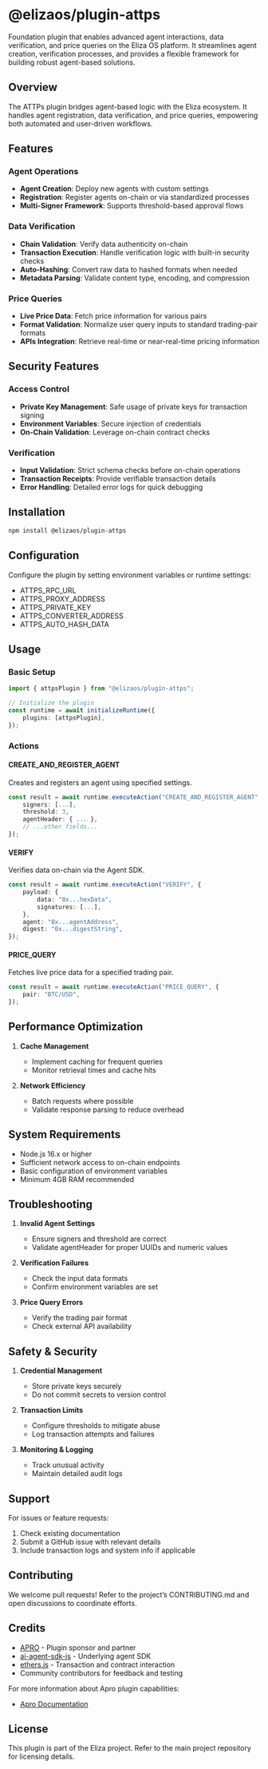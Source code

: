 
# @elizaos/plugin-attps

Foundation plugin that enables advanced agent interactions, data verification, and price queries on the Eliza OS platform. It streamlines agent creation, verification processes, and provides a flexible framework for building robust agent-based solutions.

## Overview

The ATTPs plugin bridges agent-based logic with the Eliza ecosystem. It handles agent registration, data verification, and price queries, empowering both automated and user-driven workflows.

## Features

### Agent Operations
- **Agent Creation**: Deploy new agents with custom settings
- **Registration**: Register agents on-chain or via standardized processes
- **Multi-Signer Framework**: Supports threshold-based approval flows

### Data Verification
- **Chain Validation**: Verify data authenticity on-chain
- **Transaction Execution**: Handle verification logic with built-in security checks
- **Auto-Hashing**: Convert raw data to hashed formats when needed
- **Metadata Parsing**: Validate content type, encoding, and compression

### Price Queries
- **Live Price Data**: Fetch price information for various pairs
- **Format Validation**: Normalize user query inputs to standard trading-pair formats
- **APIs Integration**: Retrieve real-time or near-real-time pricing information

## Security Features

### Access Control
- **Private Key Management**: Safe usage of private keys for transaction signing
- **Environment Variables**: Secure injection of credentials
- **On-Chain Validation**: Leverage on-chain contract checks

### Verification
- **Input Validation**: Strict schema checks before on-chain operations
- **Transaction Receipts**: Provide verifiable transaction details
- **Error Handling**: Detailed error logs for quick debugging

## Installation

```bash
npm install @elizaos/plugin-attps
```

## Configuration

Configure the plugin by setting environment variables or runtime settings:
- ATTPS_RPC_URL
- ATTPS_PROXY_ADDRESS
- ATTPS_PRIVATE_KEY
- ATTPS_CONVERTER_ADDRESS
- ATTPS_AUTO_HASH_DATA

## Usage

### Basic Setup
```typescript
import { attpsPlugin } from "@elizaos/plugin-attps";

// Initialize the plugin
const runtime = await initializeRuntime({
    plugins: [attpsPlugin],
});
```

### Actions

#### CREATE_AND_REGISTER_AGENT
Creates and registers an agent using specified settings.

```typescript
const result = await runtime.executeAction("CREATE_AND_REGISTER_AGENT", {
    signers: [...],
    threshold: 3,
    agentHeader: { ... },
    // ...other fields...
});
```

#### VERIFY
Verifies data on-chain via the Agent SDK.

```typescript
const result = await runtime.executeAction("VERIFY", {
    payload: {
        data: "0x...hexData",
        signatures: [...],
    },
    agent: "0x...agentAddress",
    digest: "0x...digestString",
});
```

#### PRICE_QUERY
Fetches live price data for a specified trading pair.

```typescript
const result = await runtime.executeAction("PRICE_QUERY", {
    pair: "BTC/USD",
});
```

## Performance Optimization

1. **Cache Management**
   - Implement caching for frequent queries
   - Monitor retrieval times and cache hits

2. **Network Efficiency**
   - Batch requests where possible
   - Validate response parsing to reduce overhead

## System Requirements
- Node.js 16.x or higher
- Sufficient network access to on-chain endpoints
- Basic configuration of environment variables
- Minimum 4GB RAM recommended

## Troubleshooting

1. **Invalid Agent Settings**
   - Ensure signers and threshold are correct
   - Validate agentHeader for proper UUIDs and numeric values

2. **Verification Failures**
   - Check the input data formats
   - Confirm environment variables are set

3. **Price Query Errors**
   - Verify the trading pair format
   - Check external API availability

## Safety & Security

1. **Credential Management**
   - Store private keys securely
   - Do not commit secrets to version control

2. **Transaction Limits**
   - Configure thresholds to mitigate abuse
   - Log transaction attempts and failures

3. **Monitoring & Logging**
   - Track unusual activity
   - Maintain detailed audit logs

## Support

For issues or feature requests:
1. Check existing documentation
2. Submit a GitHub issue with relevant details
3. Include transaction logs and system info if applicable

## Contributing

We welcome pull requests! Refer to the project’s CONTRIBUTING.md and open discussions to coordinate efforts.

## Credits

- [APRO](https://www.apro.com/) - Plugin sponsor and partner
- [ai-agent-sdk-js](https://github.com/APRO-com/ai-agent-sdk-js) - Underlying agent SDK
- [ethers.js](https://docs.ethers.io/) - Transaction and contract interaction
- Community contributors for feedback and testing

For more information about Apro plugin capabilities:

- [Apro Documentation](https://docs.apro.com/en)

## License

This plugin is part of the Eliza project. Refer to the main project repository for licensing details.